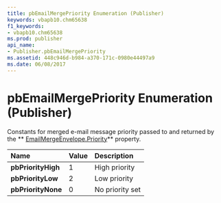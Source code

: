 ```yaml
---
title: pbEmailMergePriority Enumeration (Publisher)
keywords: vbapb10.chm65638
f1_keywords:
- vbapb10.chm65638
ms.prod: publisher
api_name:
- Publisher.pbEmailMergePriority
ms.assetid: 448c946d-b984-a370-171c-0980e44497a9
ms.date: 06/08/2017
---
```



# pbEmailMergePriority Enumeration (Publisher)

Constants for merged e-mail message priority passed to and returned by the ** [EmailMergeEnvelope.Priority](emailmergeenvelope-priority-property-publisher.md)** property.



|**Name**|**Value**|**Description**|
|:-----|:-----|:-----|
| **pbPriorityHigh**|1|High priority|
| **pbPriorityLow**|2|Low priority|
| **pbPriorityNone**|0|No priority set|


